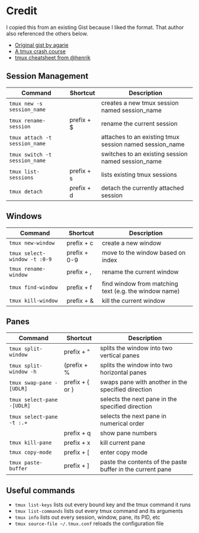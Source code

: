 # Credit

I copied this from an existing Gist because I liked the format.  That author also referenced the others below.
* [Original gist by agarie](https://gist.github.com/agarie/b65728102f5a3a577243)
* [A tmux crash course](https://robots.thoughtbot.com/a-tmux-crash-course)
* [tmux cheatsheet from @henrik](https://gist.github.com/henrik/1967800)


## Session Management

| Command | Shortcut | Description |
|---------|----------|-------------|
|`tmux new -s session_name`||creates a new tmux session named session_name|
|`tmux rename-session`|prefix + $|rename the current session|
|`tmux attach -t session_name`||attaches to an existing tmux session named session_name|
|`tmux switch -t session_name`||switches to an existing session named session_name|
|`tmux list-sessions`|prefix + s|lists existing tmux sessions|
|`tmux detach`|prefix + d|detach the currently attached session|

## Windows

| Command | Shortcut | Description |
|---------|----------|-------------|
|`tmux new-window`|prefix + c|create a new window|
|`tmux select-window -t :0-9`|prefix + 0-9|move to the window based on index|
|`tmux rename-window`|prefix + ,|rename the current window|
|`tmux find-window`|prefix + f|find window from matching text (e.g. the window name)|
|`tmux kill-window`|prefix + &|kill the current window|

## Panes

| Command | Shortcut | Description |
|---------|----------|-------------|
|`tmux split-window`|prefix + "|splits the window into two vertical panes|
|`tmux split-window -h`|(prefix + %|splits the window into two horizontal panes|
|`tmux swap-pane -[UDLR]`|prefix + { or }|swaps pane with another in the specified direction|
|`tmux select-pane -[UDLR]`||selects the next pane in the specified direction|
|`tmux select-pane -t :.+`||selects the next pane in numerical order|
||prefix + q|show pane numbers|
|`tmux kill-pane`|prefix + x|kill current pane|
|`tmux copy-mode`|prefix + [|enter copy mode|
|`tmux paste-buffer`|prefix + ]|paste the contents of the paste buffer in the current pane|

## Useful commands

* `tmux list-keys` lists out every bound key and the tmux command it runs
* `tmux list-commands` lists out every tmux command and its arguments
* `tmux info` lists out every session, window, pane, its PID, etc
* `tmux source-file ~/.tmux.conf` reloads the configuration file

